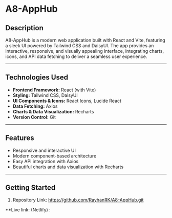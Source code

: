 # A8-AppHub

## Description
A8-AppHub is a modern web application built with React and Vite, featuring a sleek UI powered by Tailwind CSS and DaisyUI. The app provides an interactive, responsive, and visually appealing interface, integrating charts, icons, and API data fetching to deliver a seamless user experience.

---

## Technologies Used
- **Frontend Framework:** React (with Vite)
- **Styling:** Tailwind CSS, DaisyUI
- **UI Components & Icons:** React Icons, Lucide React
- **Data Fetching:** Axios
- **Charts & Data Visualization:** Recharts
- **Version Control:** Git

---

## Features
- Responsive and interactive UI
- Modern component-based architecture
- Easy API integration with Axios
- Beautiful charts and data visualization with Recharts

---

## Getting Started
1. Repository Link:
 https://github.com/RayhanRK/A8-AppHub.git

**Live link:
 (Netlify) :
